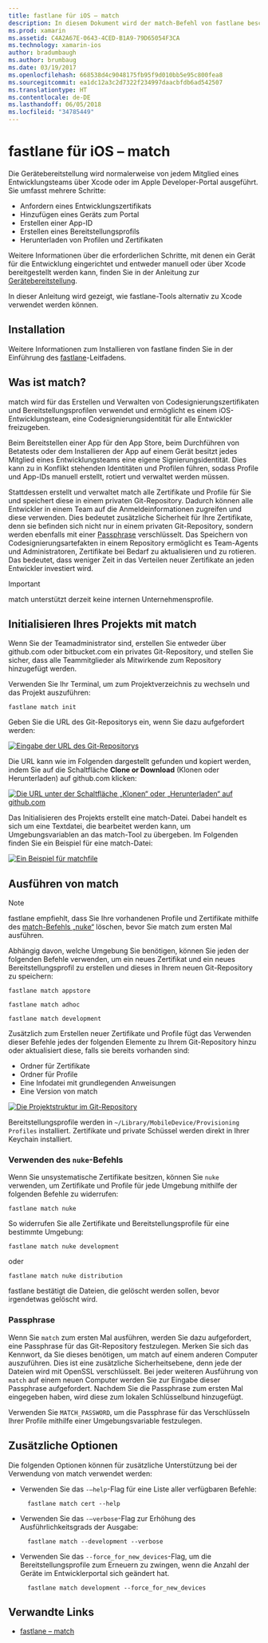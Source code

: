 ```yaml
---
title: fastlane für iOS – match
description: In diesem Dokument wird der match-Befehl von fastlane beschrieben, der zum Erstellen und Verwalten von Codesignaturzertifikaten und Bereitstellungsprofilen für die iOS-Entwicklung verwendet wird.
ms.prod: xamarin
ms.assetid: C4A2A67E-0643-4CED-B1A9-79D65054F3CA
ms.technology: xamarin-ios
author: bradumbaugh
ms.author: brumbaug
ms.date: 03/19/2017
ms.openlocfilehash: 668538d4c9048175fb95f9d010bb5e95c800fea8
ms.sourcegitcommit: ea1dc12a3c2d7322f234997daacbfdb6ad542507
ms.translationtype: HT
ms.contentlocale: de-DE
ms.lasthandoff: 06/05/2018
ms.locfileid: "34785449"
---
```

# <a name="fastlane-for-ios---match"></a>fastlane für iOS – match

Die Gerätebereitstellung wird normalerweise von jedem Mitglied eines Entwicklungsteams über Xcode oder im Apple Developer-Portal ausgeführt. Sie umfasst mehrere Schritte:

- Anfordern eines Entwicklungszertifikats
- Hinzufügen eines Geräts zum Portal
- Erstellen einer App-ID
- Erstellen eines Bereitstellungsprofils
- Herunterladen von Profilen und Zertifikaten

Weitere Informationen über die erforderlichen Schritte, mit denen ein Gerät für die Entwicklung eingerichtet und entweder manuell oder über Xcode bereitgestellt werden kann, finden Sie in der Anleitung zur [Gerätebereitstellung](~/ios/get-started/installation/device-provisioning/index.md).

In dieser Anleitung wird gezeigt, wie fastlane-Tools alternativ zu Xcode verwendet werden können.

## <a name="installation"></a>Installation

Weitere Informationen zum Installieren von fastlane finden Sie in der Einführung des [fastlane](~/ios/deploy-test/provisioning/fastlane/index.md#Installation)-Leitfadens.

<a name="whatismatch" />

## <a name="what-is-match"></a>Was ist match?

match wird für das Erstellen und Verwalten von Codesignierungszertifikaten und Bereitstellungsprofilen verwendet und ermöglicht es einem iOS-Entwicklungsteam, eine Codesignierungsidentität für alle Entwickler freizugeben.

Beim Bereitstellen einer App für den App Store, beim Durchführen von Betatests oder dem Installieren der App auf einem Gerät besitzt jedes Mitglied eines Entwicklungsteams eine eigene Signierungsidentität. Dies kann zu in Konflikt stehenden Identitäten und Profilen führen, sodass Profile und App-IDs manuell erstellt, rotiert und verwaltet werden müssen.

Stattdessen erstellt und verwaltet match alle Zertifikate und Profile für Sie und speichert diese in einem privaten Git-Repository. Dadurch können alle Entwickler in einem Team auf die Anmeldeinformationen zugreifen und diese verwenden. Dies bedeutet zusätzliche Sicherheit für Ihre Zertifikate, denn sie befinden sich nicht nur in einem privaten Git-Repository, sondern werden ebenfalls mit einer [Passphrase](#passphrase) verschlüsselt. Das Speichern von Codesignierungsartefakten in einem Repository ermöglicht es Team-Agents und Administratoren, Zertifikate bei Bedarf zu aktualisieren und zu rotieren. Das bedeutet, dass weniger Zeit in das Verteilen neuer Zertifikate an jeden Entwickler investiert wird.

> [!IMPORTANT]
> match unterstützt derzeit keine internen Unternehmensprofile.

<a name="initializing" />

## <a name="initializing-your-project-with-match"></a>Initialisieren Ihres Projekts mit match

Wenn Sie der Teamadministrator sind, erstellen Sie entweder über github.com oder bitbucket.com ein privates Git-Repository, und stellen Sie sicher, dass alle Teammitglieder als Mitwirkende zum Repository hinzugefügt werden.

Verwenden Sie Ihr Terminal, um zum Projektverzeichnis zu wechseln und das Projekt auszuführen:

    fastlane match init

Geben Sie die URL des Git-Repositorys ein, wenn Sie dazu aufgefordert werden:

 [![](match-images/fastlane-image7.png "Eingabe der URL des Git-Repositorys")](match-images/fastlane-image7.png#lightbox)

Die URL kann wie im Folgenden dargestellt gefunden und kopiert werden, indem Sie auf die Schaltfläche **Clone or Download** (Klonen oder Herunterladen) auf github.com klicken:

[![](match-images/fastlane-image6.png "Die URL unter der Schaltfläche „Klonen“ oder „Herunterladen“ auf github.com")](match-images/fastlane-image6.png#lightbox)

Das Initialisieren des Projekts erstellt eine match-Datei. Dabei handelt es sich um eine Textdatei, die bearbeitet werden kann, um Umgebungsvariablen an das match-Tool zu übergeben. Im Folgenden finden Sie ein Beispiel für eine match-Datei:

[![](match-images/fastlane-image8.png "Ein Beispiel für matchfile")](match-images/fastlane-image8.png#lightbox)

<a name="running" />

## <a name="running-match"></a>Ausführen von match

> [!NOTE]
> fastlane empfiehlt, dass Sie Ihre vorhandenen Profile und Zertifikate mithilfe des [match-Befehls „nuke“](#using) löschen, bevor Sie match zum ersten Mal ausführen.

Abhängig davon, welche Umgebung Sie benötigen, können Sie jeden der folgenden Befehle verwenden, um ein neues Zertifikat und ein neues Bereitstellungsprofil zu erstellen und dieses in Ihrem neuen Git-Repository zu speichern:

    fastlane match appstore

    fastlane match adhoc

    fastlane match development

Zusätzlich zum Erstellen neuer Zertifikate und Profile fügt das Verwenden dieser Befehle jedes der folgenden Elemente zu Ihrem Git-Repository hinzu oder aktualisiert diese, falls sie bereits vorhanden sind:

- Ordner für Zertifikate
- Ordner für Profile
- Eine Infodatei mit grundlegenden Anweisungen
- Eine Version von match

[![](match-images/fastlane-image9.png "Die Projektstruktur im Git-Repository")](match-images/fastlane-image9.png#lightbox)

Bereitstellungsprofile werden in `~/Library/MobileDevice/Provisioning Profiles` installiert. Zertifikate und private Schüssel werden direkt in Ihrer Keychain installiert.

<a name="using" />

### <a name="using-the-nuke-command"></a>Verwenden des `nuke`-Befehls

Wenn Sie unsystematische Zertifikate besitzen, können Sie `nuke` verwenden, um Zertifikate und Profile für jede Umgebung mithilfe der folgenden Befehle zu widerrufen:

    fastlane match nuke

So widerrufen Sie alle Zertifikate und Bereitstellungsprofile für eine bestimmte Umgebung:

    fastlane match nuke development

 oder

    fastlane match nuke distribution

fastlane bestätigt die Dateien, die gelöscht werden sollen, bevor irgendetwas gelöscht wird.

<a name="passphrase" />

### <a name="passphrase"></a>Passphrase

Wenn Sie `match` zum ersten Mal ausführen, werden Sie dazu aufgefordert, eine Passphrase für das Git-Repository festzulegen. Merken Sie sich das Kennwort, da Sie dieses benötigen, um match auf einem anderen Computer auszuführen. Dies ist eine zusätzliche Sicherheitsebene, denn jede der Dateien wird mit OpenSSL verschlüsselt. Bei jeder weiteren Ausführung von `match` auf einem neuen Computer werden Sie zur Eingabe dieser Passphrase aufgefordert. Nachdem Sie die Passphrase zum ersten Mal eingegeben haben, wird diese zum lokalen Schlüsselbund hinzugefügt.

Verwenden Sie `MATCH_PASSWORD`, um die Passphrase für das Verschlüsseln Ihrer Profile mithilfe einer Umgebungsvariable festzulegen.

<a name="options" />

## <a name="additional-options"></a>Zusätzliche Optionen

Die folgenden Optionen können für zusätzliche Unterstützung bei der Verwendung von match verwendet werden:

- Verwenden Sie das `-–help`-Flag für eine Liste aller verfügbaren Befehle:

        fastlane match cert --help

- Verwenden Sie das `-–verbose`-Flag zur Erhöhung des Ausführlichkeitsgrads der Ausgabe:

        fastlane match --development --verbose

- Verwenden Sie das `--force_for_new_devices`-Flag, um die Bereitstellungsprofile zum Erneuern zu zwingen, wenn die Anzahl der Geräte im Entwicklerportal sich geändert hat.

        fastlane match development --force_for_new_devices

## <a name="related-links"></a>Verwandte Links

- [fastlane – match](https://github.com/fastlane/fastlane/blob/master/match/README.md)

